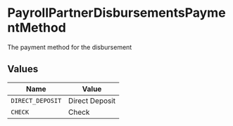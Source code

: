 # PayrollPartnerDisbursementsPaymentMethod

The payment method for the disbursement


## Values

| Name             | Value            |
| ---------------- | ---------------- |
| `DIRECT_DEPOSIT` | Direct Deposit   |
| `CHECK`          | Check            |